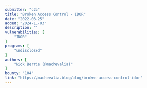 ```yaml
---
submitter: "c2a"
title: "Broken Access Control - IDOR"
date: "2022-03-25"
added: "2024-11-03"
description: ""
vulnerabilities: [
    "IDOR"
]
programs: [
    "undisclosed"
]
authors: [
    "Nick Berrie (@machevalia)"
]
bounty: "104"
link: "https://machevalia.blog/blog/broken-access-control-idor"
---
```




